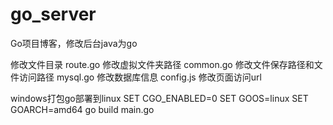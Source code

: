 # go_server
Go项目博客，修改后台java为go

修改文件目录
route.go 修改虚拟文件夹路径
common.go 修改文件保存路径和文件访问路径
mysql.go 修改数据库信息
config.js 修改页面访问url

windows打包go部署到linux
SET CGO_ENABLED=0
SET GOOS=linux
SET GOARCH=amd64
go build main.go
